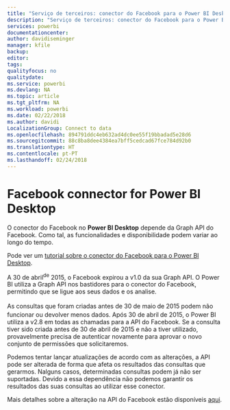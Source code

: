```yaml
---
title: "Serviço de terceiros: conector do Facebook para o Power BI Desktop"
description: "Serviço de terceiros: conector do Facebook para o Power BI Desktop"
services: powerbi
documentationcenter: 
author: davidiseminger
manager: kfile
backup: 
editor: 
tags: 
qualityfocus: no
qualitydate: 
ms.service: powerbi
ms.devlang: NA
ms.topic: article
ms.tgt_pltfrm: NA
ms.workload: powerbi
ms.date: 02/22/2018
ms.author: davidi
LocalizationGroup: Connect to data
ms.openlocfilehash: 894791ddc4eb632ad4dc0ee55f19bbadad5e28d6
ms.sourcegitcommit: 88c8ba8dee4384ea7bff5cedcad67fce784d92b0
ms.translationtype: HT
ms.contentlocale: pt-PT
ms.lasthandoff: 02/24/2018
---
```

# <a name="facebook-connector-for-power-bi-desktop"></a>Facebook connector for Power BI Desktop
O conector do Facebook no **Power BI Desktop** depende da Graph API do Facebook. Como tal, as funcionalidades e disponibilidade podem variar ao longo do tempo.

Pode ver um [tutorial sobre o conector do Facebook para o Power BI Desktop](desktop-tutorial-facebook-analytics.md).

A 30 de abril<sup>de</sup> 2015, o Facebook expirou a v1.0 da sua Graph API. O Power BI utiliza a Graph API nos bastidores para o conector do Facebook, permitindo que se ligue aos seus dados e os analise.

As consultas que foram criadas antes de 30 de maio<sup> </sup>de 2015 podem não funcionar ou devolver menos dados. Após 30 de abril<sup> </sup>de 2015, o Power BI utiliza a v2.8 em todas as chamadas para a API do Facebook. Se a consulta tiver sido criada antes de 30 de abril de 2015 e não a tiver utilizado, provavelmente precisa de autenticar novamente para aprovar o novo conjunto de permissões que solicitaremos.

Podemos tentar lançar atualizações de acordo com as alterações, a API pode ser alterada de forma que afeta os resultados das consultas que gerarmos. Nalguns casos, determinadas consultas podem já não ser suportadas. Devido a essa dependência não podemos garantir os resultados das suas consultas ao utilizar esse conector.

Mais detalhes sobre a alteração na API do Facebook estão disponíveis [aqui](https://developers.facebook.com/docs/apps/changelog#v2_0).

